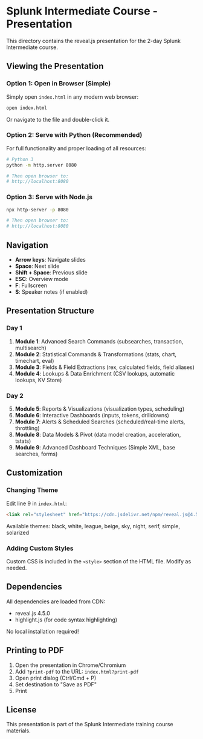 # Splunk Intermediate Course - Presentation

This directory contains the reveal.js presentation for the 2-day Splunk Intermediate course.

## Viewing the Presentation

### Option 1: Open in Browser (Simple)

Simply open `index.html` in any modern web browser:

```bash
open index.html
```

Or navigate to the file and double-click it.

### Option 2: Serve with Python (Recommended)

For full functionality and proper loading of all resources:

```bash
# Python 3
python -m http.server 8080

# Then open browser to:
# http://localhost:8080
```

### Option 3: Serve with Node.js

```bash
npx http-server -p 8080

# Then open browser to:
# http://localhost:8080
```

## Navigation

- **Arrow keys**: Navigate slides
- **Space**: Next slide
- **Shift + Space**: Previous slide
- **ESC**: Overview mode
- **F**: Fullscreen
- **S**: Speaker notes (if enabled)

## Presentation Structure

### Day 1
1. **Module 1**: Advanced Search Commands (subsearches, transaction, multisearch)
2. **Module 2**: Statistical Commands & Transformations (stats, chart, timechart, eval)
3. **Module 3**: Fields & Field Extractions (rex, calculated fields, field aliases)
4. **Module 4**: Lookups & Data Enrichment (CSV lookups, automatic lookups, KV Store)

### Day 2
5. **Module 5**: Reports & Visualizations (visualization types, scheduling)
6. **Module 6**: Interactive Dashboards (inputs, tokens, drilldowns)
7. **Module 7**: Alerts & Scheduled Searches (scheduled/real-time alerts, throttling)
8. **Module 8**: Data Models & Pivot (data model creation, acceleration, tstats)
9. **Module 9**: Advanced Dashboard Techniques (Simple XML, base searches, forms)

## Customization

### Changing Theme

Edit line 9 in `index.html`:

```html
<link rel="stylesheet" href="https://cdn.jsdelivr.net/npm/reveal.js@4.5.0/dist/theme/black.css">
```

Available themes: black, white, league, beige, sky, night, serif, simple, solarized

### Adding Custom Styles

Custom CSS is included in the `<style>` section of the HTML file. Modify as needed.

## Dependencies

All dependencies are loaded from CDN:
- reveal.js 4.5.0
- highlight.js (for code syntax highlighting)

No local installation required!

## Printing to PDF

1. Open the presentation in Chrome/Chromium
2. Add `?print-pdf` to the URL: `index.html?print-pdf`
3. Open print dialog (Ctrl/Cmd + P)
4. Set destination to "Save as PDF"
5. Print

## License

This presentation is part of the Splunk Intermediate training course materials.
